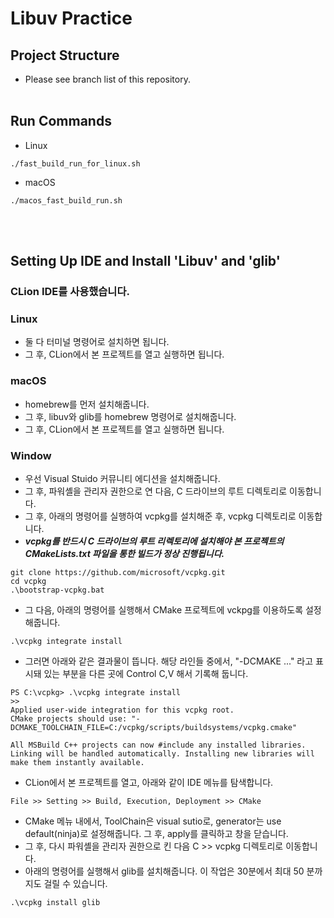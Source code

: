 # Libuv Practice

## Project Structure
- Please see branch list of this repository.
<br><br/>

## Run Commands
- Linux
```text
./fast_build_run_for_linux.sh
```
- macOS
```text
./macos_fast_build_run.sh
```
<br><br/>

## Setting Up IDE and Install 'Libuv' and 'glib'
### CLion IDE를 사용했습니다.
### Linux
- 둘 다 터미널 명령어로 설치하면 됩니다.
- 그 후, CLion에서 본 프로젝트를 열고 실행하면 됩니다.
### macOS
- homebrew를 먼저 설치해줍니다.
- 그 후, libuv와 glib를 homebrew 명령어로 설치해줍니다.
- 그 후, CLion에서 본 프로젝트를 열고 실행하면 됩니다.
### Window
- 우선 Visual Stuido 커뮤니티 에디션을 설치해줍니다.
- 그 후, 파워셸을 관리자 권한으로 연 다음, C 드라이브의 루트 디렉토리로 이동합니다.
- 그 후, 아래의 명령어를 실행하여 vcpkg를 설치해준 후, vcpkg 디렉토리로 이동합니다.
- **_vcpkg를 반드시 C 드라이브의 루트 리렉토리에 설치해야 본 프로젝트의 CMakeLists.txt 파일을 통한 빌드가 정상 진행됩니다._**
```text
git clone https://github.com/microsoft/vcpkg.git
cd vcpkg
.\bootstrap-vcpkg.bat
```
- 그 다음, 아래의 명령어를 실행해서 CMake 프로젝트에 vckpg를 이용하도록 설정해줍니다.
```text
.\vcpkg integrate install
```
- 그러면 아래와 같은 결과물이 뜹니다. 해당 라인들 중에서, "-DCMAKE ..." 라고 표시돼 있는 부분을 다른 곳에 Control C,V 해서 기록해 둡니다.
```text
PS C:\vcpkg> .\vcpkg integrate install
>>
Applied user-wide integration for this vcpkg root.
CMake projects should use: "-DCMAKE_TOOLCHAIN_FILE=C:/vcpkg/scripts/buildsystems/vcpkg.cmake"

All MSBuild C++ projects can now #include any installed libraries. Linking will be handled automatically. Installing new libraries will make them instantly available.
```
- CLion에서 본 프로젝트를 열고, 아래와 같이 IDE 메뉴를 탐색합니다.
```text
File >> Setting >> Build, Execution, Deployment >> CMake 
```
- CMake 메뉴 내에서, ToolChain은 visual sutio로, generator는 use default(ninja)로 설정해줍니다. 그 후, apply를 클릭하고 창을 닫습니다.
- 그 후, 다시 파워셸을 관리자 권한으로 킨 다음 C >> vcpkg 디렉토리로 이동합니다.
- 아래의 명령어를 실행해서 glib를 설치해줍니다. 이 작업은 30분에서 최대 50 분까지도 걸릴 수 있습니다.
```text
.\vcpkg install glib
```